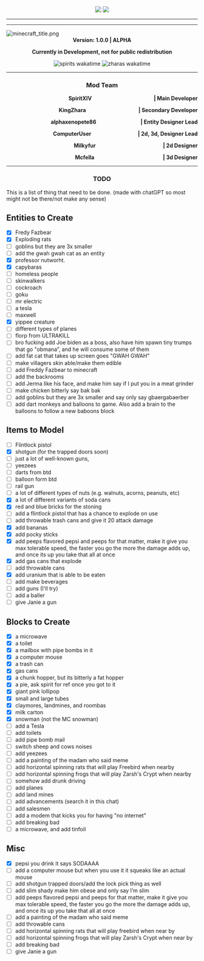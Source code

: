 <div align="center">
<img src="https://img.shields.io/badge/A%20Connection%20of%20Koil-222222"/> <img src="https://img.shields.io/github/license/SpiritXIV/the-shit-of-crypt"/>

  <hr>
</div>

<hr>
<img align="center" src="https://github.com/SpiritXIV/the-shit-of-crypt/blob/main/.github/workflows/minecraft_title.png?raw=true" alt="minecraft_title.png" />
<div align="center"><b>Version: 1.0.0 | ALPHA <p>Currently in Development, not for public redistribution</p></b></div>
<p></p>
<div align="center"><img src="https://wakatime.com/badge/github/SpiritXIV/the-shit-of-crypt.svg" alt="spirits wakatime"> <img src="https://wakatime.com/badge/user/ed131eb9-2f69-4003-911c-207210cbc266/project/399f361b-5624-44c9-bf23-82c7b61cde3f.svg" alt="zharas wakatime"></div>
<hr>
<h3 align="center">Mod Team</h3>
<div align="center"><b>
  <p>SpiritXIV <span style="float: right;">| Main Developer</span></p> 
  <p>KingZhara <span style="float: right;">| Secondary Developer</span></p>
  <p>alphaxenopete86 <span style="float: right;">| Entity Designer Lead</span></p>
  <p>ComputerUser <span style="float: right;">| 2d, 3d, Designer Lead</span></p>
  <p>Milkyfur <span style="float: right;">| 2d Designer</span></p>
  <p>Mcfella <span style="float: right;">| 3d Designer</span></p>
</b></div>


<hr>
<h3  align="center">TODO</h3>
<p></p>
This is a list of thing that need to be done. (made with chatGPT so most might not be there/not make any sense)

## Entities to Create

- [x] Fredy Fazbear
- [x] Exploding rats
- [ ] goblins but they are 3x smaller
- [ ] add the gwah gwah cat as an entity
- [x] professor nutworht.
- [x] capybaras
- [ ] homeless people
- [ ] skinwalkers
- [ ] cockroach
- [ ] goku
- [ ] mr electric
- [ ] a tesla
- [ ] maxwell
- [x] yippee creature
- [ ] different types of planes
- [ ] florp from ULTRAKILL
- [ ] bro fucking add Joe biden as a boss, also have him spawn tiny trumps that go "obmana”, and he will consume some of them
- [ ] add fat cat that takes up screen goes "GWAH GWAH"
- [ ] make villagers skin able/make them edible
- [ ] add Freddy Fazbear to minecraft
- [ ] add the backrooms
- [ ] add Jerma like his face, and make him say if I put you in a meat grinder
- [ ] make chicken bitterly say bak bak
- [ ] add goblins but they are 3x smaller and say only say gbaergabaerber
- [ ] add dart monkeys and balloons to game. Also add a brain to the balloons to follow a new baboons block

## Items to Model

- [ ] Flintlock pistol
- [x] shotgun (for the trapped doors soon)
- [ ] just a lot of well-known guns,
- [ ] yeezees
- [ ] darts from btd
- [ ] balloon form btd
- [ ] rail gun
- [ ] a lot of different types of nuts (e.g. walnuts, acorns, peanuts, etc)
- [x] a lot of different variants of soda cans
- [x] red and blue bricks for the stoning
- [ ] add a flintlock pistol that has a chance to explode on use
- [ ] add throwable trash cans and give it 20 attack damage
- [x] add bananas
- [x] add pocky sticks
- [x] add peeps flavored pepsi and peeps for that matter, make it give you max tolerable speed, the faster you go the more the damage adds up, and once its up you take that all at once
- [x] add gas cans that explode
- [ ] add throwable cans
- [x] add uranium that is able to be eaten
- [ ] add make beverages
- [ ] add guns (I'll try)
- [ ] add a baller
- [ ] give Janie a gun

## Blocks to Create

- [x] a microwave
- [x] a toilet
- [x] a mailbox with pipe bombs in it
- [x] a computer mouse
- [x] a trash can
- [x] gas cans
- [x] a chunk hopper, but its bitterly a fat hopper
- [x] a pie, ask spirit for ref once you got to it
- [x] giant pink lollipop
- [x] small and large tubes
- [x] claymores, landmines, and roombas
- [x] milk carton
- [x] snowman (not the MC snowman)
- [ ] add a Tesla
- [ ] add toilets
- [ ] add pipe bomb mail
- [ ] switch sheep and cows noises
- [ ] add yeezees
- [ ] add a painting of the madam who said meme
- [ ] add horizontal spinning rats that will play Freebird when nearby
- [ ] add horizontal spinning frogs that will play Zarsh's Crypt when nearby
- [ ] somehow add drunk driving
- [ ] add planes
- [ ] add land mines
- [ ] add advancements (search it in this chat)
- [ ] add salesmen
- [ ] add a modem that kicks you for having "no internet"
- [ ] add breaking bad
- [ ] a microwave, and add tinfoil

## Misc

- [x] pepsi you drink it says SODAAAA
- [ ] add a computer mouse but when you use it it squeaks like an actual mouse
- [ ] add shotgun trapped doors/add the lock pick thing as well
- [ ] add slim shady make him obese and only say I’m slim
- [ ] add peeps flavored pepsi and peeps for that matter, make it give you max tolerable speed, the faster you go the more the damage adds up, and once its up you take that all at once
- [ ] add a painting of the madam who said meme
- [ ] add throwable cans
- [ ] add horizontal spinning rats that will play freebird when near by
- [ ] add horizontal spinning frogs that will play ⁠Zarsh's Crypt⁠ when near by
- [ ] add breaking bad
- [ ] give Janie a gun
